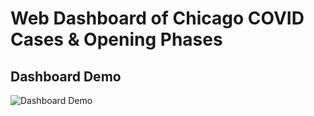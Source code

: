 # Web Dashboard of Chicago COVID Cases & Opening Phases


## Dashboard Demo
![Dashboard Demo](https://gfycat.com/calculatingunsungblacklemur)

